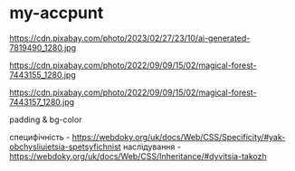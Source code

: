 # my-accpunt

https://cdn.pixabay.com/photo/2023/02/27/23/10/ai-generated-7819490_1280.jpg

https://cdn.pixabay.com/photo/2022/09/09/15/02/magical-forest-7443155_1280.jpg

https://cdn.pixabay.com/photo/2022/09/09/15/02/magical-forest-7443157_1280.jpg

padding & bg-color

специфічність - https://webdoky.org/uk/docs/Web/CSS/Specificity/#yak-obchysliuietsia-spetsyfichnist
наслідування - https://webdoky.org/uk/docs/Web/CSS/Inheritance/#dyvitsia-takozh
